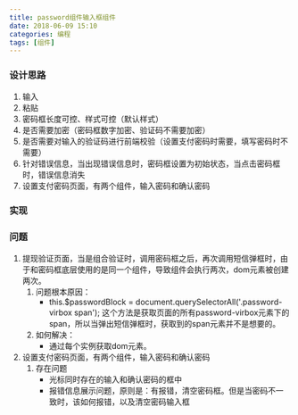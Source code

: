 ```yaml
---
title: password组件输入框组件
date: 2018-06-09 15:10
categories: 编程
tags: [组件]
---
```


### 设计思路
1. 输入
2. 粘贴
3. 密码框长度可控、样式可控（默认样式）
4. 是否需要加密（密码框数字加密、验证码不需要加密）
5. 是否需要对输入的验证码进行前端校验（设置支付密码时需要，填写密码时不需要）
6. 针对错误信息，当出现错误信息时，密码框设置为初始状态，当点击密码框时，错误信息消失
7. 设置支付密码页面，有两个组件，输入密码和确认密码

### 实现

### 问题
1. 提现验证页面，当是组合验证时，调用密码框之后，再次调用短信弹框时，由于和密码框底层使用的是同一个组件，导致组件会执行两次，dom元素被创建两次。
    1. 问题根本原因：
         * this.$passwordBlock = document.querySelectorAll('.password-virbox span'); 这个方法是获取页面的所有password-virbox元素下的span，所以当弹出短信弹框时，获取到的span元素并不是想要的。
    2. 如何解决：
        * 通过每个实例获取dom元素。
2. 设置支付密码页面，有两个组件，输入密码和确认密码
    1. 存在问题
        * 光标同时存在的输入和确认密码的框中
        * 报错信息展示问题，原则是：有报错，清空密码框。但是当密码不一致时，该如何报错，以及清空密码输入框